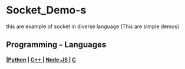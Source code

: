 # Socket_Demo-s
this are example of socket in diverse language (This are simple demos)



## Programming - Languages 
<h4>
  |<a href="">Python</a> |
  <a href="" > C++ </a> |
  <a href="" > Node-JS </a> |
  <a href=""> C </a>
</h4>
